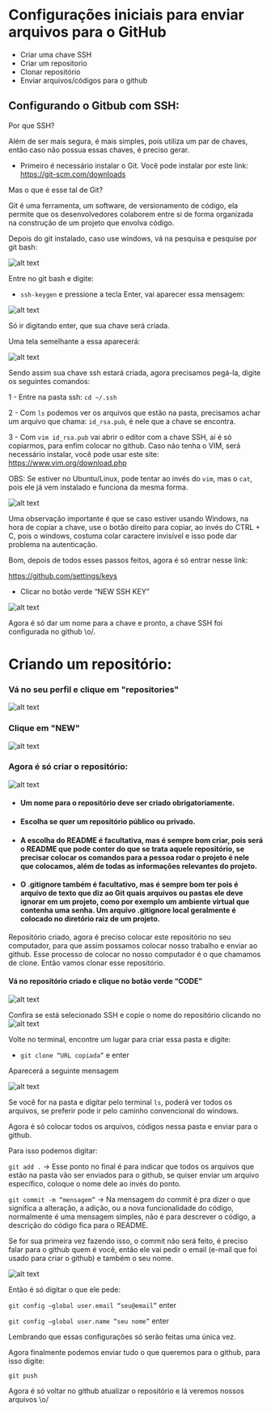 # Configurações iniciais para enviar arquivos para o GitHub
- Criar uma chave SSH
- Criar um repositorio 
- Clonar repositório
- Enviar arquivos/códigos para o github

## Configurando o Gitbub com SSH:

Por que SSH?

Além de ser mais segura, é mais simples, pois utiliza um par de chaves, então caso não possua essas chaves, é preciso gerar. 

- Primeiro é necessário instalar o Git. Você pode instalar por este link: https://git-scm.com/downloads

Mas o que é esse tal de Git?

Git é uma ferramenta, um software, de versionamento de código, ela permite que os desenvolvedores colaborem entre si de forma organizada na construção de um projeto que envolva código.


Depois do git instalado, caso use windows, vá na pesquisa e pesquise por git bash:

![alt text](https://github.com/liviaspereira/config_github_ssh/blob/main/Imagens/git%20bash.png)

Entre no git bash e digite:

- `ssh-keygen` e pressione a tecla Enter, vai aparecer essa mensagem:

![alt text](https://github.com/liviaspereira/config_github_ssh/blob/main/Imagens/keygen.png)

 Só ir digitando enter, que sua chave será criada.

Uma tela semelhante a essa aparecerá:

![alt text](https://github.com/liviaspereira/config_github_ssh/blob/main/Imagens/ssh%20criado.png)

Sendo assim sua chave ssh estará criada, agora precisamos pegá-la, digite os seguintes comandos:

1 - Entre na pasta ssh: `cd ~/.ssh`

2 - Com `ls` podemos ver os arquivos que estão na pasta, precisamos achar um arquivo que chama: `id_rsa.pub`,  é nele que a chave se encontra.

3 - Com `vim id_rsa.pub` vai abrir o editor com a chave SSH, aí é só copiarmos, para enfim colocar no github. Caso não tenha o VIM, será necessário instalar, você pode usar este site:  https://www.vim.org/download.php

OBS: Se estiver no Ubuntu/Linux, pode tentar ao invés do `vim`, mas o `cat`, pois ele já vem instalado e funciona da mesma forma.

![alt text](https://github.com/liviaspereira/config_github_ssh/blob/main/Imagens/ls%20cd%20vim.png)

Uma observação importante é que se caso estiver usando Windows, na hora de copiar a chave, use o botão direito para copiar, ao invés do CTRL + C, pois o windows, costuma colar caractere invisível e isso pode dar problema na autenticação.

Bom, depois de todos esses passos feitos, agora é só entrar nesse link: 

https://github.com/settings/keys

- Clicar no botão verde “NEW SSH KEY”

![alt text](https://github.com/liviaspereira/config_github_ssh/blob/main/Imagens/ssh%20new%20new.png)

Agora é só dar um nome para a chave e pronto, a chave SSH foi configurada no github \o/.


# Criando um repositório:


### Vá no seu perfil e clique em "repositories"

![alt text](https://github.com/liviaspereira/config_github_ssh/blob/main/Imagens/repositories.png)

### Clique em "NEW"

![alt text](https://github.com/liviaspereira/config_github_ssh/blob/main/Imagens/new.png)

### Agora é só criar o repositório: 


![alt text](https://github.com/liviaspereira/config_github_ssh/blob/main/Imagens/create%20repository.png)


- #### Um nome para o repositório deve ser criado obrigatoriamente.
- #### Escolha se quer um repositório público ou privado.
- #### A escolha do README é facultativa, mas é sempre bom criar, pois será o README que pode conter do que se trata aquele repositório, se precisar colocar os comandos para a pessoa rodar o projeto é nele que colocamos, além de todas as informações relevantes do projeto.
- #### O .gitignore também é facultativo, mas é sempre bom ter pois é  arquivo de texto que diz ao Git quais arquivos ou pastas ele deve ignorar em um projeto, como por exemplo um ambiente virtual que contenha uma senha. Um arquivo  .gitignore local geralmente é colocado no diretório raiz de um projeto. 


Repositório criado, agora é preciso colocar este repositório no seu computador, para que assim possamos colocar nosso trabalho e enviar ao github.
Esse processo de colocar no nosso computador é o que chamamos de clone. Então vamos clonar esse repositório.

#### Vá no repositório criado e clique no botão verde “CODE”

![alt text](https://github.com/liviaspereira/config_github_ssh/blob/main/Imagens/clone%20code.png)

Confira se está selecionado SSH e copie o nome do repositório clicando no ![alt text](https://github.com/liviaspereira/config_github_ssh/blob/main/Imagens/copia.png)  

Volte no terminal, encontre um lugar para criar essa pasta e digite: 

- `git clone “URL copiada”`   e enter

Aparecerá a seguinte mensagem

![alt text](https://github.com/liviaspereira/config_github_ssh/blob/main/Imagens/clonado.png)

Se você for na pasta e digitar pelo terminal `ls`, poderá ver todos os arquivos, se preferir pode ir pelo caminho convencional do windows.

Agora é só colocar todos os arquivos, códigos nessa pasta e enviar para o github. 

Para isso podemos digitar: 

`git add .`   → Esse ponto no final é para indicar que todos os arquivos que estão na pasta vão ser enviados para o github, se quiser enviar um arquivo específico, coloque o nome dele ao invés do ponto. 

`git commit -m “mensagem”` → Na mensagem do commit é pra dizer o que significa a alteração, a adição, ou a nova funcionalidade do código, normalmente é uma mensagem simples, não é para descrever o código, a descrição do código fica para o README.

Se for sua primeira vez fazendo isso, o commit não será feito, é preciso falar para o github quem é você, então ele vai pedir o email (e-mail que foi usado para criar o github) e também o seu nome.

![alt text](https://github.com/liviaspereira/config_github_ssh/blob/main/Imagens/commit%20config.png)

Então é só digitar o que ele pede:

`git config –global user.email “seu@email”` enter

`git config –global user.name “seu nome”` enter

Lembrando que essas configurações só serão feitas uma única vez.

Agora finalmente podemos enviar tudo o que queremos para o github, para isso digite:

`git push`

Agora é só voltar no github atualizar o repositório e lá veremos nossos arquivos \o/











